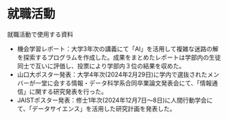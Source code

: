 # 就職活動
就職活動で使用する資料
- 機会学習レポート：大学3年次の講義にて「AI」を活用して複雑な迷路の解を探索するプログラムを作成した。成果をまとめたレポートは学部内の生徒同士で互いに評価し、投票により学部内３位の結果を収めた。
- 山口大ポスター発表：大学4年次(2024年2月29日)に学内で選抜されたメンバーが一堂に会する情報・データ科学系合同卒業論文発表会にて、「情報通信」に関する研究発表を行った。
- JAISTポスター発表：修士1年次(2024年12月7日～8日)に人間行動学会にて、「データサイエンス」を活用した研究計画を発表した。

